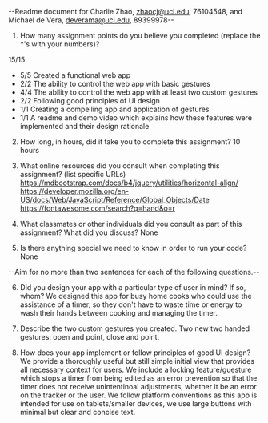 --Readme document for Charlie Zhao, zhaocj@uci.edu, 76104548, and Michael de Vera, deverama@uci.edu, 89399978--

1. How many assignment points do you believe you completed (replace the *'s with your numbers)?

15/15
- 5/5 Created a functional web app
- 2/2 The ability to control the web app with basic gestures
- 4/4 The ability to control the web app with at least two custom gestures
- 2/2 Following good principles of UI design
- 1/1 Creating a compelling app and application of gestures
- 1/1 A readme and demo video which explains how these features were implemented and their design rationale

2. How long, in hours, did it take you to complete this assignment?
10 hours


3. What online resources did you consult when completing this assignment? (list specific URLs)
https://mdbootstrap.com/docs/b4/jquery/utilities/horizontal-align/
https://developer.mozilla.org/en-US/docs/Web/JavaScript/Reference/Global_Objects/Date
https://fontawesome.com/search?q=hand&o=r


4. What classmates or other individuals did you consult as part of this assignment? What did you discuss?
None


5. Is there anything special we need to know in order to run your code?
None


--Aim for no more than two sentences for each of the following questions.--


6. Did you design your app with a particular type of user in mind? If so, whom?
We designed this app for busy home cooks who could use the assistance of a timer,
so they don't have to waste time or energy to wash their hands between cooking and managing the timer.


7. Describe the two custom gestures you created.
Two new two handed gestures: open and point, close and point.


8. How does your app implement or follow principles of good UI design?
We provide a thoroughly useful but still simple initial view that provides all necessary context for users.
We include a locking feature/guesture which stops a timer from being edited as an error prevention so that the timer does not receive unintentinoal adjustments, whether it be an error on the tracker or the user.
We follow platform conventions as this app is intended for use on tablets/smaller devices, we use large buttons with minimal but clear and concise text.